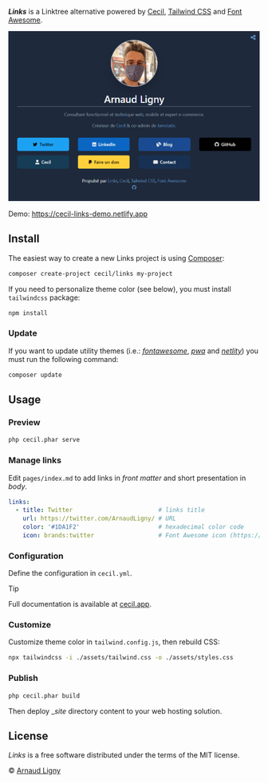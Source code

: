 **_Links_** is a Linktree alternative powered by [Cecil](https://cecil.app), [Tailwind CSS](https://tailwindcss.com) and [Font Awesome](https://fontawesome.com).

[![Links example](docs/cecil-links-preview.png)](links.cecil.app)

Demo: <https://cecil-links-demo.netlify.app>

## Install

The easiest way to create a new Links project is using [Composer](https://getcomposer.org):

```bash
composer create-project cecil/links my-project
```

If you need to personalize theme color (see below), you must install `tailwindcss` package:

```bash
npm install
```

### Update

If you want to update utility themes (i.e.: _[fontawesome](https://github.com/Cecilapp/theme-fontawesome#readme)_, _[pwa](https://github.com/Cecilapp/theme-pwa#readme)_ and _[netlity](https://github.com/Cecilapp/theme-netlify#readme)_) you must run the following command:

```bash
composer update
```

## Usage

### Preview

```bash
php cecil.phar serve
```

### Manage links

Edit `pages/index.md` to add links in _front matter_ and short presentation in _body_.

```yaml
links:
  - title: Twitter                        # links title
    url: https://twitter.com/ArnaudLigny/ # URL
    color: '#1DA1F2'                      # hexadecimal color code
    icon: brands:twitter                  # Font Awesome icon (https://fontawesome.com/icons): <brands|solid>:icon
```

### Configuration

Define the configuration in `cecil.yml`.

> [!TIP]
> Full documentation is available at [cecil.app](https://cecil.app/documentation/configuration/).

### Customize

Customize theme color in `tailwind.config.js`, then rebuild CSS:

```bash
npx tailwindcss -i ./assets/tailwind.css -o ./assets/styles.css
```

### Publish

```bash
php cecil.phar build
```

Then deploy __site_ directory content to your web hosting solution.

## License

_Links_ is a free software distributed under the terms of the MIT license.

© [Arnaud Ligny](https://arnaudligny.fr)
